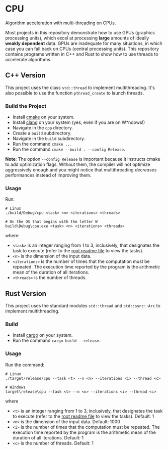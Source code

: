 # CPU

Algorithm acceleration with multi-threading on CPUs.

Most projects in this repository demonstrate how to use GPUs (graphics processing units), which
excel at processing **large** amounts of ideally **weakly dependent** data. GPUs are inadequate for
many situations, in which case you can fall back on CPUs (central processing units). This repository
contains programs written in C++ and Rust to show how to use threads to accelerate algorithms.


## C++ Version

This project uses the class `std::thread` to implement multithreading. It's also possible to use
the function `pthread_create` to launch threads.


### Build the Project

- Install [cmake](https://cmake.org/) on your system.
- Install [clang](`https://clang.llvm.org/`) on your system (yes, even if you are on W*ndows!)
- Navigate in the `cpp` directory.
- Create a `build` subdirectory.
- Navigate in the `build` subdirectory.
- Run the command `cmake ..`.
- Run the command `cmake --build . --config Release`.

**Note**: The option `--config Release` is important because it instructs cmake to add optimization
flags. Without them, the compiler will not optimize aggressively enough and you might notice that
multithreading *decreases* performances instead of improving them.


### Usage

Run:

```
# Linux
./build/Debug/cpu <task> <n> <iterations> <threads>

# On the OS that begins with the letter W
build\Debug\cpu.exe <task> <n> <iterations> <threads>
```

where:

- `<task>` is an integer ranging from 1 to 3, inclusively, that designates the task to execute
  (refer to the [root readme file](https://github.com/Vincent-Therrien/gpu-arena/tree/main) to view
  the tasks).
- `<n>` is the dimension of the input data.
- `<iterations>` is the number of times that the computation must be repeated. The execution time
  reported by the program is the arithmetic mean of the duration of all iterations.
- `<threads>` is the number of threads.


## Rust Version

This project uses the standard modules `std::thread` and `std::sync::Arc` to implement
multithreading.


### Build

- Install [cargo](https://doc.rust-lang.org/stable/cargo/) on your system.
- Run the command `cargo build --release`.


### Usage

Run the command:

```
# Linux
./target/release/cpu --task <t> --n <n> --iterations <i> --thread <c>

# Windows
target\release\cpu --task <t> --n <n> --iterations <i> --thread <c>
```

where

- `<t>` is an integer ranging from 1 to 3, inclusively, that designates the task to execute
  (refer to the [root readme file](https://github.com/Vincent-Therrien/gpu-arena/tree/main) to view
  the tasks). Default: 1
- `<n>` is the dimension of the input data. Default: 1000
- `<i>` is the number of times that the computation must be repeated. The execution time reported
  by the program is the arithmetic mean of the duration of all iterations. Default: 1
- `<c>` is the number of threads. Default: 1
